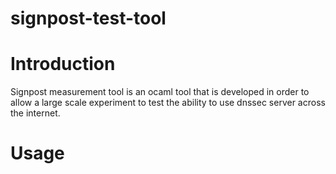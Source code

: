 signpost-test-tool
==================


Introduction
============

Signpost measurement tool is an ocaml tool that is developed in order to allow a large 
scale experiment to test the ability to use dnssec server across the internet. 

Usage
=====
